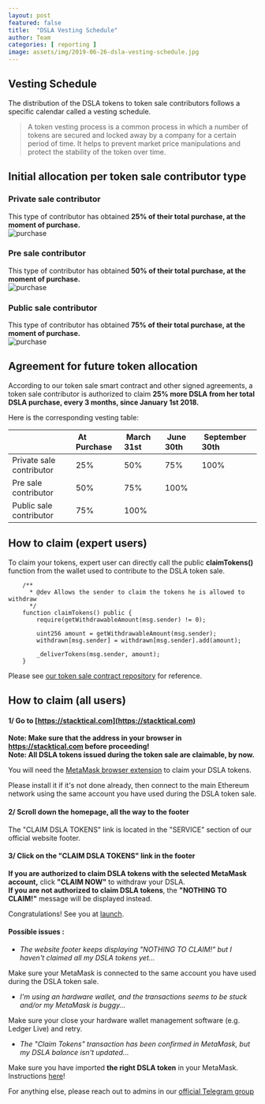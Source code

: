 ```yaml
---
layout: post
featured: false
title:  "DSLA Vesting Schedule"
author: Team
categories: [ reporting ]
image: assets/img/2019-06-26-dsla-vesting-schedule.jpg
---
```


## Vesting Schedule

The distribution of the DSLA tokens to token sale contributors follows a specific calendar called a vesting schedule.

> A token vesting process is a common process in which a number of tokens are secured and locked away by a company for a certain period of time. It helps to prevent market price manipulations and protect the stability of the token over time. 

## Initial allocation per token sale contributor type

### Private sale contributor
This type of contributor has obtained **25% of their total purchase, at the moment of purchase.**  
![purchase](http://progressed.io/bar/25?title=total%20purchase "purchase") 

### Pre sale contributor
This type of contributor has obtained **50% of their total purchase, at the moment of purchase.**  
![purchase](http://progressed.io/bar/50?title=total%20purchase "purchase") 

### Public sale contributor
This type of contributor has obtained **75% of their total purchase, at the moment of purchase.**  
![purchase](http://progressed.io/bar/75?title=total%20purchase "purchase") 

## Agreement for future token allocation

According to our token sale smart contract and other signed agreements, a token sale contributor is authorized to claim **25% more DSLA from her total DSLA purchase, every 3 months, since January 1st 2018.**

Here is the corresponding vesting table:

|  | At Purchase          | March 31st          | June 30th           | September 30th           |
| :------------- | :-------------| :-------------| :-------------| :-------------|
| Private sale contributor | 25% | 50%  | 75%  | 100%  |
| Pre sale contributor | 50%  | 75%  | 100%  |  |
| Public sale contributor |  75%  | 100%  |  |  |

## How to claim (expert users)

To claim your tokens, expert user can directly call the public **claimTokens()** function from the wallet used to contribute to the DSLA token sale.

```
    /**
      * @dev Allows the sender to claim the tokens he is allowed to withdraw
      */
    function claimTokens() public {
        require(getWithdrawableAmount(msg.sender) != 0);

        uint256 amount = getWithdrawableAmount(msg.sender);
        withdrawn[msg.sender] = withdrawn[msg.sender].add(amount);

        _deliverTokens(msg.sender, amount);
    }
```

Please see [our token sale contract repository](https://github.com/Stacktical/stacktical-tokensale-contracts/blob/master/contracts/Crowdsale/DSLACrowdsale.sol) for reference.


## How to claim (all users)

#### 1/ Go to [https://stacktical.com](https://stacktical.com)  

**Note: Make sure that the address in your browser in https://stacktical.com before proceeding!**  
**Note: All DSLA tokens issued during the token sale are claimable, by now.** 

You will need the [MetaMask browser extension](https://metamask.io) to claim your DSLA tokens. 

Please install it if it's not done already, then connect to the main Ethereum network using the same account you have used during the DSLA token sale.  

#### 2/ Scroll down the homepage, all the way to the footer  

The "CLAIM DSLA TOKENS" link is located in the "SERVICE" section of our official website footer.

#### 3/ Click on the "CLAIM DSLA TOKENS" link in the footer

**If you are authorized to claim DSLA tokens with the selected MetaMask account,** click **"CLAIM NOW"** to withdraw your DSLA.  
**If you are not authorized to claim DSLA tokens**, the **"NOTHING TO CLAIM!"** message will be displayed instead.

Congratulations!
See you at [launch](https://dsla.network).

#### Possible issues :

* *The website footer keeps displaying "NOTHING TO CLAIM!" but I haven't claimed all my DSLA tokens yet...*  

Make sure your MetaMask is connected to the same account you have used during the DSLA token sale.


* *I'm using an hardware wallet, and the transactions seems to be stuck and/or my MetaMask is buggy...*  

Make sure your close your hardware wallet management software (e.g. Ledger Live) and retry.

* *The "Claim Tokens" transaction has been confirmed in MetaMask, but my DSLA balance isn't updated...*  

Make sure you have imported **the right DSLA token** in your MetaMask. Instructions [here](https://medium.com/stacktical/how-to-add-the-dsla-token-to-the-list-of-cryptocurrencies-in-your-erc-20-compatible-wallet-53266b8ce536)!

For anything else, please reach out to admins in our [official Telegram group](https://t.me/stacktical)
